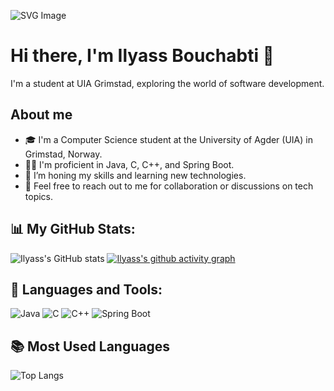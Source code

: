 ![SVG Image](https://github-production-user-asset-6210df.s3.amazonaws.com/63551022/292980730-19f2da2b-0f24-4f18-9e0b-6b2332748ad4.svg)
# Hi there, I'm Ilyass Bouchabti 👋

I'm a student at UIA Grimstad, exploring the world of software development.

## About me
- 🎓 I'm a Computer Science student at the University of Agder (UIA) in Grimstad, Norway.
- 👨‍💻 I'm proficient in Java, C, C++, and Spring Boot.
- 🌱 I’m honing my skills and learning new technologies.
- 💬 Feel free to reach out to me for collaboration or discussions on tech topics.

## 📊 My GitHub Stats:

![Ilyass's GitHub stats](https://github-readme-stats.vercel.app/api?username=BILYYY&show_icons=true&theme=radical)
[![Ilyass's github activity graph](https://github-readme-activity-graph.vercel.app/graph?username=BILYYY&theme=merko)](https://github.com/ashutosh00710/github-readme-activity-graph)


## 🔧 Languages and Tools:
![Java](https://img.shields.io/badge/-Java-007396?style=flat-square&logo=java)
![C](https://img.shields.io/badge/-C-A8B9CC?style=flat-square&logo=c)
![C++](https://img.shields.io/badge/-C++-00599C?style=flat-square&logo=cplusplus)
![Spring Boot](https://img.shields.io/badge/-Spring_Boot-6DB33F?style=flat-square&logo=spring-boot)

## 📚 Most Used Languages
![Top Langs](https://github-readme-stats.vercel.app/api/top-langs/?username=BILYYY&layout=compact&theme=radical)

<!-- You can add more badges for other languages and tools you are familiar with -->
